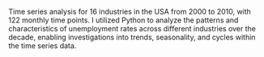 Time series analysis for 16 industries in the USA from 2000 to 2010, with 122 monthly time points. I utilized Python to analyze the patterns and characteristics of unemployment rates across different industries over the decade, enabling investigations into trends, seasonality, and cycles within the time series data.
